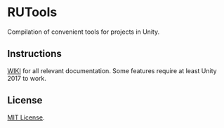 # RUTools
Compilation of convenient tools for projects in Unity.

## Instructions
[WIKI](https://github.com/Robray/RUTools/wiki) for all relevant documentation.
Some features require at least Unity 2017 to work.

## License
[MIT License](https://github.com/Robray/RUTools/blob/master/LICENSE).
